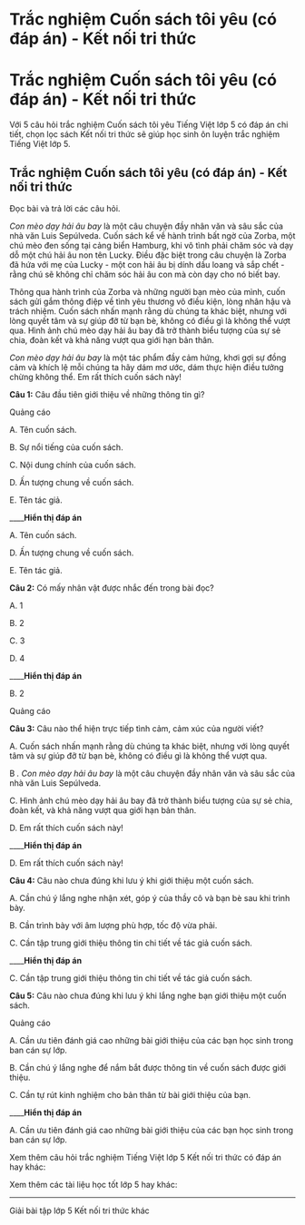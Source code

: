 # Trắc nghiệm Cuốn sách tôi yêu (có đáp án) - Kết nối tri thức

# Trắc nghiệm Cuốn sách tôi yêu (có đáp án) - Kết nối tri thức

Với 5 câu hỏi trắc nghiệm Cuốn sách tôi yêu Tiếng Việt lớp 5 có đáp án chi tiết, chọn lọc sách Kết nối tri thức sẽ giúp học sinh ôn luyện trắc nghiệm Tiếng Việt lớp 5.

## Trắc nghiệm Cuốn sách tôi yêu (có đáp án) - Kết nối tri thức

Đọc bài và trả lời các câu hỏi.

_Con mèo dạy hải âu bay_ là một câu chuyện đầy nhân văn và sâu sắc của nhà văn Luis Sepúlveda. Cuốn sách kể về hành trình bất ngờ của Zorba, một chú mèo đen sống tại cảng biển Hamburg, khi vô tình phải chăm sóc và dạy dỗ một chú hải âu non tên Lucky. Điều đặc biệt trong câu chuyện là Zorba đã hứa với mẹ của Lucky - một con hải âu bị dính dầu loang và sắp chết - rằng chú sẽ không chỉ chăm sóc hải âu con mà còn dạy cho nó biết bay.

Thông qua hành trình của Zorba và những người bạn mèo của mình, cuốn sách gửi gắm thông điệp về tình yêu thương vô điều kiện, lòng nhân hậu và trách nhiệm. Cuốn sách nhấn mạnh rằng dù chúng ta khác biệt, nhưng với lòng quyết tâm và sự giúp đỡ từ bạn bè, không có điều gì là không thể vượt qua. Hình ảnh chú mèo dạy hải âu bay đã trở thành biểu tượng của sự sẻ chia, đoàn kết và khả năng vượt qua giới hạn bản thân.

_Con mèo dạy hải âu bay_ là một tác phẩm đầy cảm hứng, khơi gợi sự đồng cảm và khích lệ mỗi chúng ta hãy dám mơ ước, dám thực hiện điều tưởng chừng không thể. Em rất thích cuốn sách này!

**Câu 1:** Câu đầu tiên giới thiệu về những thông tin gì?

Quảng cáo

A. Tên cuốn sách.

B. Sự nổi tiếng của cuốn sách.

C. Nội dung chính của cuốn sách.

D. Ấn tượng chung về cuốn sách.

E. Tên tác giả.

____**Hiển thị đáp án**

A. Tên cuốn sách.

D. Ấn tượng chung về cuốn sách.

E. Tên tác giả.

**Câu 2:** Có mấy nhân vật được nhắc đến trong bài đọc?

A. 1

B. 2

C. 3

D. 4

____**Hiển thị đáp án**

B. 2

Quảng cáo

**Câu 3:** Câu nào thể hiện trực tiếp tình cảm, cảm xúc của người viết?

A. Cuốn sách nhấn mạnh rằng dù chúng ta khác biệt, nhưng với lòng quyết tâm và sự giúp đỡ từ bạn bè, không có điều gì là không thể vượt qua.

B _. Con mèo dạy hải âu bay_ là một câu chuyện đầy nhân văn và sâu sắc của nhà văn Luis Sepúlveda.

C. Hình ảnh chú mèo dạy hải âu bay đã trở thành biểu tượng của sự sẻ chia, đoàn kết, và khả năng vượt qua giới hạn bản thân.

D. Em rất thích cuốn sách này!

____**Hiển thị đáp án**

D. Em rất thích cuốn sách này!

**Câu 4:** Câu nào chưa đúng khi lưu ý khi giới thiệu một cuốn sách.

A. Cần chú ý lắng nghe nhận xét, góp ý của thầy cô và bạn bè sau khi trình bày.

B. Cần trình bày với âm lượng phù hợp, tốc độ vừa phải.

C. Cần tập trung giới thiệu thông tin chi tiết về tác giả cuốn sách.

____**Hiển thị đáp án**

C. Cần tập trung giới thiệu thông tin chi tiết về tác giả cuốn sách.

**Câu 5:** Câu nào chưa đúng khi lưu ý khi lắng nghe bạn giới thiệu một cuốn sách.

Quảng cáo

A. Cần ưu tiên đánh giá cao những bài giới thiệu của các bạn học sinh trong ban cán sự lớp.

B. Cần chú ý lắng nghe để nắm bắt được thông tin về cuốn sách được giới thiệu.

C. Cần tự rút kinh nghiệm cho bản thân từ bài giới thiệu của bạn.

____**Hiển thị đáp án**

A. Cần ưu tiên đánh giá cao những bài giới thiệu của các bạn học sinh trong ban cán sự lớp.

Xem thêm câu hỏi trắc nghiệm Tiếng Việt lớp 5 Kết nối tri thức có đáp án hay khác:

Xem thêm các tài liệu học tốt lớp 5 hay khác:

* * *

Giải bài tập lớp 5 Kết nối tri thức khác
